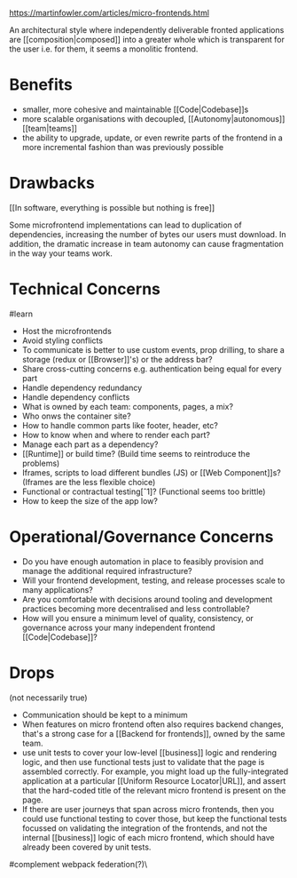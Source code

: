 https://martinfowler.com/articles/micro-frontends.html

An architectural style where independently deliverable fronted applications are [[composition|composed]] into a greater whole which is transparent for the user i.e. for them, it seems a monolitic frontend.

# Benefits

- smaller, more cohesive and maintainable [[Code|Codebase]]s
- more scalable organisations with decoupled, [[Autonomy|autonomous]] [[team|teams]]
- the ability to upgrade, update, or even rewrite parts of the frontend in a more incremental fashion than was previously possible

# Drawbacks

[[In software, everything is possible but nothing is free]]

Some microfrontend implementations can lead to duplication of dependencies, increasing the number of bytes our users must download. In addition, the dramatic increase in team autonomy can cause fragmentation in the way your teams work.

# Technical Concerns

#learn

- Host the microfrontends
- Avoid styling conflicts
- To communicate is better to use custom events, prop drilling, to share a storage (redux or [[Browser]]'s) or the address bar?
- Share cross-cutting concerns e.g. authentication being equal for every part
- Handle dependency redundancy
- Handle dependency conflicts
- What is owned by each team: components, pages, a mix?
- Who onws the container site?
- How to handle common parts like footer, header, etc?
- How to know when and where to render each part?
- Manage each part as a dependency?
- [[Runtime]] or build time? (Build time seems to reintroduce the problems)
- Iframes, scripts to load different bundles (JS) or [[Web Component]]s? (Iframes are the less flexible choice)
- Functional or contractual testing[ˆ1]? (Functional seems too brittle)
- How to keep the size of the app low?

# Operational/Governance Concerns

- Do you have enough automation in place to feasibly provision and manage the additional required infrastructure?
- Will your frontend development, testing, and release processes scale to many applications?
- Are you comfortable with decisions around tooling and development practices becoming more decentralised and less controllable?
- How will you ensure a minimum level of quality, consistency, or governance across your many independent frontend [[Code|Codebase]]?

# Drops

(not necessarily true)

- Communication should be kept to a minimum
- When features on micro frontend often also requires backend changes, that's a strong case for a [[Backend for frontends]], owned by the same team.
- use unit tests to cover your low-level [[business]] logic and rendering logic, and then use functional tests just to validate that the page is assembled correctly. For example, you might load up the fully-integrated application at a particular [[Uniform Resource Locator|URL]], and assert that the hard-coded title of the relevant micro frontend is present on the page.
- If there are user journeys that span across micro frontends, then you could use functional testing to cover those, but keep the functional tests focussed on validating the integration of the frontends, and not the internal [[business]] logic of each micro frontend, which should have already been covered by unit tests.

#complement webpack federation(?)\

[^1]: Check [[Consumer-Driven Contracts]]
